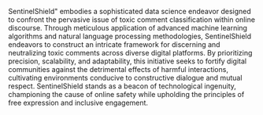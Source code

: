SentinelShield" embodies a sophisticated data science endeavor designed to confront the pervasive issue of toxic comment classification within online discourse. Through meticulous application of advanced machine learning algorithms and natural language processing methodologies, SentinelShield endeavors to construct an intricate framework for discerning and neutralizing toxic comments across diverse digital platforms. By prioritizing precision, scalability, and adaptability, this initiative seeks to fortify digital communities against the detrimental effects of harmful interactions, cultivating environments conducive to constructive dialogue and mutual respect. SentinelShield stands as a beacon of technological ingenuity, championing the cause of online safety while upholding the principles of free expression and inclusive engagement.
